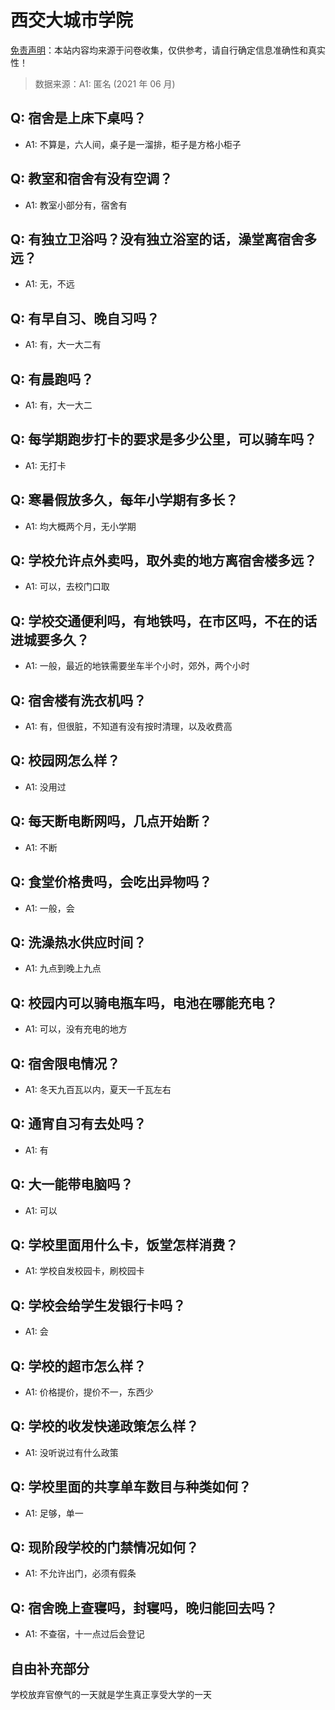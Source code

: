 # 西交大城市学院

[免责声明](https://colleges.chat/#_3)：本站内容均来源于问卷收集，仅供参考，请自行确定信息准确性和真实性！

> 数据来源：A1: 匿名 (2021 年 06 月)

## Q: 宿舍是上床下桌吗？

- A1: 不算是，六人间，桌子是一溜排，柜子是方格小柜子

## Q: 教室和宿舍有没有空调？

- A1: 教室小部分有，宿舍有

## Q: 有独立卫浴吗？没有独立浴室的话，澡堂离宿舍多远？

- A1: 无，不远

## Q: 有早自习、晚自习吗？

- A1: 有，大一大二有

## Q: 有晨跑吗？

- A1: 有，大一大二

## Q: 每学期跑步打卡的要求是多少公里，可以骑车吗？

- A1: 无打卡

## Q: 寒暑假放多久，每年小学期有多长？

- A1: 均大概两个月，无小学期

## Q: 学校允许点外卖吗，取外卖的地方离宿舍楼多远？

- A1: 可以，去校门口取

## Q: 学校交通便利吗，有地铁吗，在市区吗，不在的话进城要多久？

- A1: 一般，最近的地铁需要坐车半个小时，郊外，两个小时

## Q: 宿舍楼有洗衣机吗？

- A1: 有，但很脏，不知道有没有按时清理，以及收费高

## Q: 校园网怎么样？

- A1: 没用过

## Q: 每天断电断网吗，几点开始断？

- A1: 不断

## Q: 食堂价格贵吗，会吃出异物吗？

- A1: 一般，会

## Q: 洗澡热水供应时间？

- A1: 九点到晚上九点

## Q: 校园内可以骑电瓶车吗，电池在哪能充电？

- A1: 可以，没有充电的地方

## Q: 宿舍限电情况？

- A1: 冬天九百瓦以内，夏天一千瓦左右

## Q: 通宵自习有去处吗？

- A1: 有

## Q: 大一能带电脑吗？

- A1: 可以

## Q: 学校里面用什么卡，饭堂怎样消费？

- A1: 学校自发校园卡，刷校园卡

## Q: 学校会给学生发银行卡吗？

- A1: 会

## Q: 学校的超市怎么样？

- A1: 价格提价，提价不一，东西少

## Q: 学校的收发快递政策怎么样？

- A1: 没听说过有什么政策

## Q: 学校里面的共享单车数目与种类如何？

- A1: 足够，单一

## Q: 现阶段学校的门禁情况如何？

- A1: 不允许出门，必须有假条

## Q: 宿舍晚上查寝吗，封寝吗，晚归能回去吗？

- A1: 不查宿，十一点过后会登记

## 自由补充部分

学校放弃官僚气的一天就是学生真正享受大学的一天